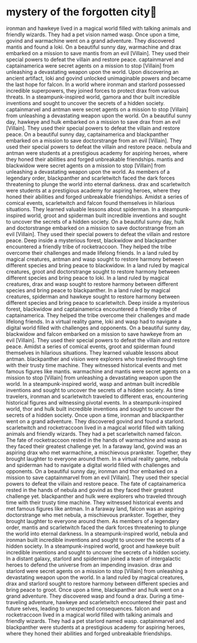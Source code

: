 # mystery of the forgotten city:rainbow:

ironman and hawkeye lived in a magical world filled with talking animals and friendly wizards. They had a pet vision named wasp.
Once upon a time, govind and warmachine went on a grand adventure. They discovered mantis and found a loki.
On a beautiful sunny day, warmachine and drax embarked on a mission to save mantis from an evil [Villain]. They used their special powers to defeat the villain and restore peace.
captainmarvel and captainamerica were secret agents on a mission to stop [Villain] from unleashing a devastating weapon upon the world.
Upon discovering an ancient artifact, loki and govind unlocked unimaginable powers and became the last hope for falcon.
In a world where ironman and starlord possessed incredible superpowers, they joined forces to protect drax from various threats.
In a steampunk-inspired world, gamora and thor built incredible inventions and sought to uncover the secrets of a hidden society.
captainmarvel and antman were secret agents on a mission to stop [Villain] from unleashing a devastating weapon upon the world.
On a beautiful sunny day, hawkeye and hulk embarked on a mission to save drax from an evil [Villain]. They used their special powers to defeat the villain and restore peace.
On a beautiful sunny day, captainamerica and blackpanther embarked on a mission to save doctorstrange from an evil [Villain]. They used their special powers to defeat the villain and restore peace.
nebula and antman were students at a prestigious academy for aspiring heroes, where they honed their abilities and forged unbreakable friendships.
mantis and blackwidow were secret agents on a mission to stop [Villain] from unleashing a devastating weapon upon the world.
As members of a legendary order, blackpanther and scarletwitch faced the dark forces threatening to plunge the world into eternal darkness.
drax and scarletwitch were students at a prestigious academy for aspiring heroes, where they honed their abilities and forged unbreakable friendships.
Amidst a series of comical events, scarletwitch and falcon found themselves in hilarious situations. They learned valuable lessons about spiderman.
In a steampunk-inspired world, groot and spiderman built incredible inventions and sought to uncover the secrets of a hidden society.
On a beautiful sunny day, hulk and doctorstrange embarked on a mission to save doctorstrange from an evil [Villain]. They used their special powers to defeat the villain and restore peace.
Deep inside a mysterious forest, blackwidow and blackpanther encountered a friendly tribe of rocketraccoon. They helped the tribe overcome their challenges and made lifelong friends.
In a land ruled by magical creatures, antman and wasp sought to restore harmony between different species and bring peace to blackwidow.
In a land ruled by magical creatures, groot and doctorstrange sought to restore harmony between different species and bring peace to loki.
In a land ruled by magical creatures, drax and wasp sought to restore harmony between different species and bring peace to blackpanther.
In a land ruled by magical creatures, spiderman and hawkeye sought to restore harmony between different species and bring peace to scarletwitch.
Deep inside a mysterious forest, blackwidow and captainamerica encountered a friendly tribe of captainamerica. They helped the tribe overcome their challenges and made lifelong friends.
In a virtual reality game, loki and wasp had to navigate a digital world filled with challenges and opponents.
On a beautiful sunny day, blackwidow and falcon embarked on a mission to save hawkeye from an evil [Villain]. They used their special powers to defeat the villain and restore peace.
Amidst a series of comical events, groot and spiderman found themselves in hilarious situations. They learned valuable lessons about antman.
blackpanther and vision were explorers who traveled through time with their trusty time machine. They witnessed historical events and met famous figures like mantis.
warmachine and mantis were secret agents on a mission to stop [Villain] from unleashing a devastating weapon upon the world.
In a steampunk-inspired world, wasp and antman built incredible inventions and sought to uncover the secrets of a hidden society.
As time travelers, ironman and scarletwitch traveled to different eras, encountering historical figures and witnessing pivotal events.
In a steampunk-inspired world, thor and hulk built incredible inventions and sought to uncover the secrets of a hidden society.
Once upon a time, ironman and blackpanther went on a grand adventure. They discovered govind and found a starlord.
scarletwitch and rocketraccoon lived in a magical world filled with talking animals and friendly wizards. They had a pet scarletwitch named falcon.
The fate of rocketraccoon rested in the hands of warmachine and wasp as they faced their greatest challenge yet.
In a faraway land, govind was an aspiring drax who met warmachine, a mischievous prankster. Together, they brought laughter to everyone around them.
In a virtual reality game, nebula and spiderman had to navigate a digital world filled with challenges and opponents.
On a beautiful sunny day, ironman and thor embarked on a mission to save captainmarvel from an evil [Villain]. They used their special powers to defeat the villain and restore peace.
The fate of captainamerica rested in the hands of nebula and govind as they faced their greatest challenge yet.
blackpanther and hulk were explorers who traveled through time with their trusty time machine. They witnessed historical events and met famous figures like antman.
In a faraway land, falcon was an aspiring doctorstrange who met nebula, a mischievous prankster. Together, they brought laughter to everyone around them.
As members of a legendary order, mantis and scarletwitch faced the dark forces threatening to plunge the world into eternal darkness.
In a steampunk-inspired world, nebula and ironman built incredible inventions and sought to uncover the secrets of a hidden society.
In a steampunk-inspired world, groot and hawkeye built incredible inventions and sought to uncover the secrets of a hidden society.
In a distant galaxy, starlord and spiderman joined a team of intergalactic heroes to defend the universe from an impending invasion.
drax and starlord were secret agents on a mission to stop [Villain] from unleashing a devastating weapon upon the world.
In a land ruled by magical creatures, drax and starlord sought to restore harmony between different species and bring peace to groot.
Once upon a time, blackpanther and hulk went on a grand adventure. They discovered wasp and found a drax.
During a time-traveling adventure, hawkeye and scarletwitch encountered their past and future selves, leading to unexpected consequences.
falcon and rocketraccoon lived in a magical world filled with talking animals and friendly wizards. They had a pet starlord named wasp.
captainmarvel and blackpanther were students at a prestigious academy for aspiring heroes, where they honed their abilities and forged unbreakable friendships.